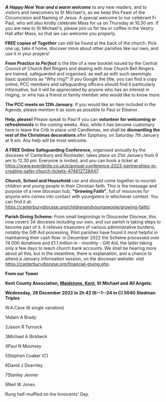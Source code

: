 
***A Happy New Year and a warm welcome*** to any new readers, and to
visitors and newcomers to St Michael\'s, as we keep this Feast of the
Circumcision and Naming of Jesus. A special welcome to our celebrant Fr
Paul, who will also kindly celebrate Mass for us on Thursday at 10.30
am. If you are new to St Michael\'s, please join us for tea or coffee in
the Vestry Hall after Mass, so that we can welcome you properly.

**FREE copies of *Together*** can still be found at the back of the
church. Pick one up, take it home, discover more about other parishes
like our own, and use it in your prayers!

***From Practice to Perfect*** is the title of a new booklet issued by
the Central Council of Church Bell Ringers and dealing with how Church
Bell Ringers are trained, safeguarded and organised, as well as with
such seemingly basic questions as "Why ring?" If you Google the title,
you can find a copy online; PCC members and safeguarding officers should
find it particularly informative, but it will be appreciated by anyone
who has an interest in ringing, or who has a friend or family member who
would like to know more.

**The PCC meets on 12th January.** If you would like an item included in
the Agenda, please mention it as soon as possible to Paul or Eleanor.

**Help, please!** Please speak to Paul if you can **volunteer for
welcoming or refreshments** in the coming weeks. Also, while it has
become customary here to leave the Crib in place until Candlemas, we
shall be **dismantling the rest of the Christmas decorations** after
Epiphany, on Saturday 7th January at 9 am. Any help will be most
welcome.

**A FREE Online Safeguarding Conference,** organised annually by the
dioceses of Canterbury and Rochester, takes place on 21st January from
9 am to 12.30 pm. Everyone is invited, and you can book a ticket at
<https://www.eventbrite.co.uk/e/annual-conference-2023-partnerships-in-creating-safer-church-tickets-474612728447>.

**Church, School and Household** can and should come together to nourish
children and young people in their Christian faith. This is the message
and purpose of a new diocesan hub, **"Growing Faith"**, full of
resources for anyone who comes into contact with youngsters in whichever
context. You can find it at:
<https://canterburydiocese.org/childrenandyoungpeople/growing-faith/>.

**Parish Giving Scheme:** From small beginnings in Gloucester Diocese,
this now covers 34 dioceses including our own, and our parish is taking
steps to become part of it. It relieves treasurers of various
administrative burdens, notably the Gift Aid processing. Pilot parishes
have found it most helpful in maintaining their cash flow: in December
2022 the Scheme processed over 74 000 donations and £1.1 million in -
monthly - Gift Aid, the latter taking only a few days to reach church
bank accounts. We shall be hearing more about all this, but in the
meantime, there is explanation, and a chance to attend a January
information session, on the diocesan website: visit
https://canterburydiocese.org/financial-giving.php.

**From our Tower**

**Kent County Association, [Maidstone,
Kent](https://dove.cccbr.org.uk/detail.php?tower=12644#_blank), St
Michael and All Angels:**

**Wednesday, 28 December 2022 in 2h 42 (6--1--24 in C) 5040** **Stedman
Triples**

W.A.Cave (6 single variation)

1Adam A Brady

2Jason R Turnock

3Michael A Birkbeck

4Paul N Mounsey

5Stephen Coaker (C)

6David J Dearnley

7Stanley Jenner

8Neil W Jones

Rung half-muffled on the Innocents\' Day.
